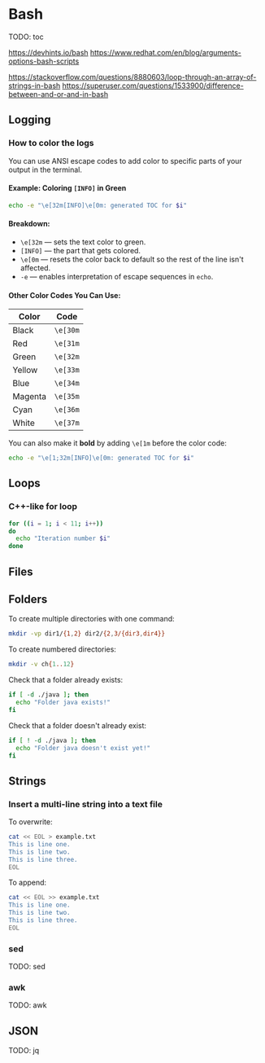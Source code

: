 # Bash

TODO: toc

https://devhints.io/bash
https://www.redhat.com/en/blog/arguments-options-bash-scripts

https://stackoverflow.com/questions/8880603/loop-through-an-array-of-strings-in-bash
https://superuser.com/questions/1533900/difference-between-and-or-and-in-bash

## Logging

### How to color the logs

You can use ANSI escape codes to add color to specific parts of your output in the terminal.

#### Example: Coloring `[INFO]` in Green

```bash
echo -e "\e[32m[INFO]\e[0m: generated TOC for $i"
```

#### Breakdown:

- `\e[32m` — sets the text color to green.
- `[INFO]` — the part that gets colored.
- `\e[0m` — resets the color back to default so the rest of the line isn't affected.
- `-e` — enables interpretation of escape sequences in `echo`.

#### Other Color Codes You Can Use:
  
| Color      | Code  |
|------------|-------|
| Black      | `\e[30m` |
| Red        | `\e[31m` |
| Green      | `\e[32m` |
| Yellow     | `\e[33m` |
| Blue       | `\e[34m` |
| Magenta    | `\e[35m` |
| Cyan       | `\e[36m` |
| White      | `\e[37m` |

You can also make it **bold** by adding `\e[1m` before the color code:

```bash
echo -e "\e[1;32m[INFO]\e[0m: generated TOC for $i"
```

## Loops

### C++-like for loop

```sh
for ((i = 1; i < 11; i++))
do
  echo "Iteration number $i"
done
```

## Files

## Folders

To create multiple directories with one command:

```sh
mkdir -vp dir1/{1,2} dir2/{2,3/{dir3,dir4}}
```

To create numbered directories:

```sh
mkdir -v ch{1..12}
```

Check that a folder already exists: 

```sh
if [ -d ./java ]; then
  echo "Folder java exists!"
fi
```

Check that a folder doesn't already exist: 

```sh
if [ ! -d ./java ]; then
  echo "Folder java doesn't exist yet!"
fi
```

## Strings

### Insert a multi-line string into a text file

To overwrite:

```sh
cat << EOL > example.txt
This is line one.
This is line two.
This is line three.
EOL
```

To append:

```sh
cat << EOL >> example.txt
This is line one.
This is line two.
This is line three.
EOL
```

### sed

TODO: sed

### awk

TODO: awk

## JSON

TODO: jq
